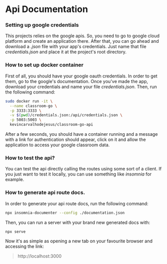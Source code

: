 # Api Documentation

### Setting up google credentials
This projects relies on the google apis. So, you need to go to google cloud platform and 
create an application there. After that, you can go ahead and download a *.json* file with 
your app's credentials. Just name that file *credentials.json* and place it at the project's
root directory.

### How to set up docker container
First of all, you should have your google oauth credentials. In order to get them, 
go to the google's documentation. Once you've made the app, download your credentials and 
name your file *credentials.json*. Then, run the following command: 

```bash
sudo docker run -it \
  --name classroom-go \
  -p 3333:3333 \
  -v $(pwd)/credentials.json:/api/credentials.json \
  -p 5003:5003 \
  kevincarvalhodejesus/classroom-go-api
```

After a few seconds, you should have a container running and a message with a link for authentication 
should appear, click on it and allow the application to access your google classroom data.

### How to test the api? 
You can test the api directly calling the routes using some sort of a client. If you just want to test it 
locally, you can use something like *insomnia* for example.


### How to generate api route docs.
In order to generate your api route docs, run the following command:

```bash
npx insomnia-documenter --config ./documentation.json
```

Then, you can run a server with your brand new generated docs with:

```bash
npx serve
```

Now it's as simple as opening a new tab on your favourite browser and accessing the link:
> http://localhost:3000
